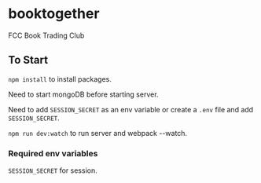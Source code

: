 # booktogether

FCC Book Trading Club

## To Start

`npm install` to install packages.

Need to start mongoDB before starting server.

Need to add `SESSION_SECRET` as an env variable or create a `.env` file and add `SESSION_SECRET`.

`npm run dev:watch` to run server and webpack --watch.

### Required env variables

`SESSION_SECRET` for session.


